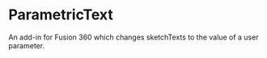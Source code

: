 # ParametricText
An add-in for Fusion 360 which changes sketchTexts to the value of a user parameter.
